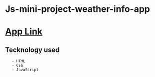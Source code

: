 # Js-mini-project-weather-info-app

# [App Link](https://monnibhadu123.github.io/Js-mini-project-weather-info-app/)

##  Tecknology used

       - HTML
       - CSS
       - JavaScript

  
